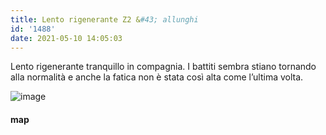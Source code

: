 ```yaml
---
title: Lento rigenerante Z2 &#43; allunghi
id: '1488'
date: 2021-05-10 14:05:03
---
```


Lento rigenerante tranquillo in compagnia. I battiti sembra stiano tornando alla normalità e anche la fatica non è stata così alta come l’ultima volta.

![image](/images/2021/08/20210510-activity-map.png)

#### map
